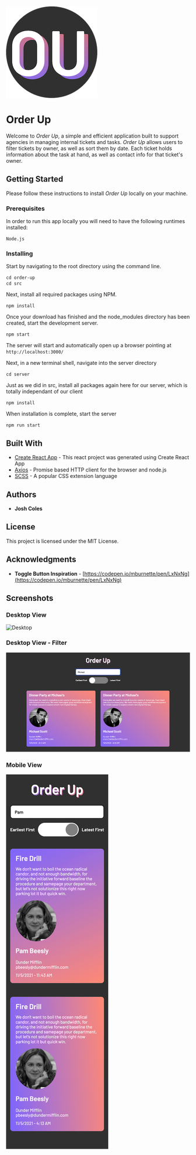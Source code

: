 ![Brand](./order-up/src/screenshots/brand.png "Brand")

# Order Up

Welcome to *Order Up*, a simple and efficient application built to support agencies in managing internal tickets and tasks. *Order Up* allows users to filter tickets by owner, as well as sort them by date. Each ticket holds information about the task at hand, as well as contact info for that ticket's owner.

## Getting Started

Please follow these instructions to install *Order Up* locally on your machine. 

### Prerequisites

In order to run this app locally you will need to have the following runtimes installed:

```
Node.js
```

### Installing

Start by navigating to the root directory using the command line.

```
cd order-up
cd src
```

Next, install all required packages using NPM.

```
npm install
```

Once your download has finished and the node_modules directory has been created, start the development server.

```
npm start
```

The server will start and automatically open up a browser pointing at `http://localhost:3000/`

Next, in a new terminal shell, navigate into the server directory

```
cd server
```

Just as we did in src, install all packages again here for our server, which is totally independant of our client

```
npm install
```

When installation is complete, start the server

```
npm run start
```



## Built With

* [Create React App](https://github.com/facebook/create-react-app) - This react project was generated using Create React App
* [Axios](https://github.com/axios/axios) - Promise based HTTP client for the browser and node.js
* [SCSS](https://sass-lang.com/) - A popular CSS extension language

## Authors

* **Josh Coles**

## License

This project is licensed under the MIT License.

## Acknowledgments

* **Toggle Button Inspiration** - [https://codepen.io/mburnette/pen/LxNxNg](https://codepen.io/mburnette/pen/LxNxNg)

## Screenshots

### Desktop View
![Desktop](./order-up/src/screenshots/screenshot-desktop.png "Desktop")

### Desktop View - Filter
![Desktop Filter](./order-up/src/screenshots/screenshot-desktop-filter.png "Desktop Filter")

### Mobile View
![Mobile](./order-up/src/screenshots/screenshot-mobile.png "Mobile")